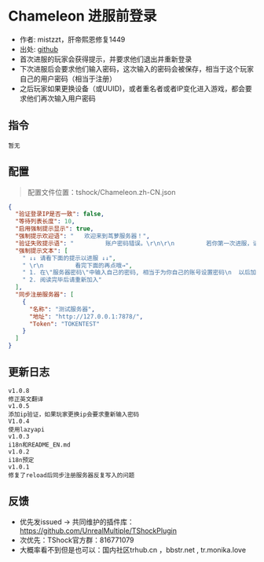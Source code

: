 # Chameleon 进服前登录

- 作者: mistzzt，肝帝熙恩修复1449
- 出处: [github](https://github.com/mistzzt/Chameleon)
- 首次进服的玩家会获得提示，并要求他们退出并重新登录
- 下次进服后会要求他们输入密码，这次输入的密码会被保存，相当于这个玩家自己的用户密码（相当于注册）
- 之后玩家如果更换设备（或UUID)，或者重名者或者IP变化进入游戏，都会要求他们再次输入用户密码

## 指令

```
暂无
```

## 配置

> 配置文件位置：tshock/Chameleon.zh-CN.json

```json
{
  "验证登录IP是否一致": false,
  "等待列表长度": 10,
  "启用强制提示显示": true,
  "强制提示欢迎语": "   欢迎来到茑萝服务器！",
  "验证失败提示语": "         账户密码错误。\r\n\r\n         若你第一次进服，请换一个人物名；\r\n         若忘记密码，请联系管理。",
  "强制提示文本": [
    " ↓↓ 请看下面的提示以进服 ↓↓",
    " \r\n         看完下面的再点哦→",
    " 1. 在\"服务器密码\"中输入自己的密码, 相当于为你自己的账号设置密码\n  以后加服时输入这个密码即可",
    " 2. 阅读完毕后请重新加入"
  ],
  "同步注册服务器": [
    {
      "名称": "测试服务器",
      "地址": "http://127.0.0.1:7878/",
      "Token": "TOKENTEST"
    }
  ]
}
```

## 更新日志

```
v1.0.8
修正英文翻译
v1.0.5
添加ip验证，如果玩家更换ip会要求重新输入密码
V1.0.4
使用lazyapi
v1.0.3
i18n和README_EN.md
v1.0.2
i18n预定
v1.0.1
修复了reload后同步注册服务器反复写入的问题
```

## 反馈

- 优先发issued -> 共同维护的插件库：https://github.com/UnrealMultiple/TShockPlugin
- 次优先：TShock官方群：816771079
- 大概率看不到但是也可以：国内社区trhub.cn ，bbstr.net , tr.monika.love
